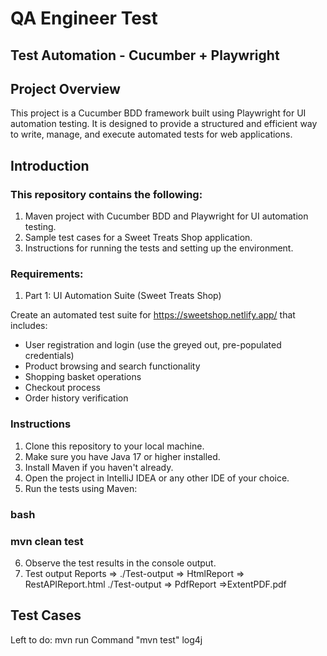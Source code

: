 # QA Engineer Test

## Test Automation - Cucumber + Playwright

## Project Overview

This project is a Cucumber BDD framework built using Playwright for UI automation testing. It is designed to provide a structured and efficient way to write, manage, and execute automated tests for web applications.


## Introduction

### This repository contains the following:
1. Maven project with Cucumber BDD and Playwright for UI automation testing.
2. Sample test cases for a Sweet Treats Shop application.
3. Instructions for running the tests and setting up the environment.

### Requirements:
1. Part 1: UI Automation Suite (Sweet Treats Shop)

Create an automated test suite for https://sweetshop.netlify.app/ that includes:
- User registration and login (use the greyed out, pre-populated credentials)
- Product browsing and search functionality
- Shopping basket operations
- Checkout process
- Order history verification

### Instructions

1. Clone this repository to your local machine.
2. Make sure you have Java 17 or higher installed.
3. Install Maven if you haven't already.
4. Open the project in IntelliJ IDEA or any other IDE of your choice.
5. Run the tests using Maven:

### bash
### mvn clean test

6. Observe the test results in the console output. 
7. Test output Reports => ./Test-output => HtmlReport => RestAPIReport.html
      ./Test-output => PdfReport =>ExtentPDF.pdf

## Test Cases

Left to do:
mvn run Command
"mvn test"
log4j
